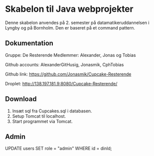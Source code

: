 # Skabelon til Java webprojekter

Denne skabelon anvendes på 2. semester på datamatikeruddannelsen i Lyngby og på Bornholm. Den er baseret på et command pattern.

## Dokumentation

Gruppe: De Resterende
Medlemmer: Alexander, Jonas og Tobias

Github accounts: AlexanderGitHusig, Jonasmik, CphTobias 

Github link: https://github.com/Jonasmik/Cupcake-Resterende

Droplet: http://138.197.181.9:8080/Cupcake-Resterende/

## Download

1. Insæt sql fra Cupcakes.sql i databasen.
2. Setup Tomcat til localhost.
3. Start programmet via Tomcat.

## Admin

UPDATE users SET role = "admin" WHERE id = dinId;


